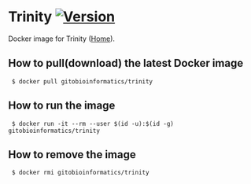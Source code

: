 # Trinity [![Version](https://img.shields.io/badge/Version-2.8.4-blue.svg)]()

Docker image for Trinity ([Home][homepage]).

## How to pull(download) the latest Docker image
```
 $ docker pull gitobioinformatics/trinity
```

## How to run the image
```
 $ docker run -it --rm --user $(id -u):$(id -g) gitobioinformatics/trinity
```

## How to remove the image
```
 $ docker rmi gitobioinformatics/trinity
```

[hub]: https://hub.docker.com/r/gitobioinformatics/trinity
[quay]: https://quay.io/repository/gitobioinformatics/trinity
[homepage]: https://github.com/trinityrnaseq/trinityrnaseq/wiki

